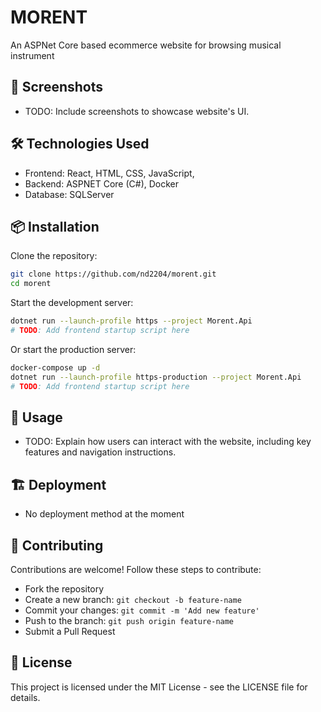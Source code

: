 # MORENT

An ASPNet Core based ecommerce website for browsing musical instrument

## 📸 Screenshots

- TODO: Include screenshots to showcase website's UI.

## 🛠️ Technologies Used

- Frontend: React, HTML, CSS, JavaScript, 
- Backend: ASPNET Core (C#), Docker
- Database: SQLServer

## 📦 Installation

Clone the repository:
```sh
git clone https://github.com/nd2204/morent.git
cd morent
```

Start the development server:
```sh
dotnet run --launch-profile https --project Morent.Api
# TODO: Add frontend startup script here
```

Or start the production server:
```sh
docker-compose up -d
dotnet run --launch-profile https-production --project Morent.Api
# TODO: Add frontend startup script here
```

## 📜 Usage

- TODO: Explain how users can interact with the website, including key features and navigation instructions.

## 🏗️ Deployment

- No deployment method at the moment

## 👥 Contributing

Contributions are welcome! Follow these steps to contribute:

- Fork the repository
- Create a new branch: `git checkout -b feature-name`
- Commit your changes: `git commit -m 'Add new feature'`
- Push to the branch: `git push origin feature-name`
- Submit a Pull Request

## 📄 License

This project is licensed under the MIT License - see the LICENSE file for details.